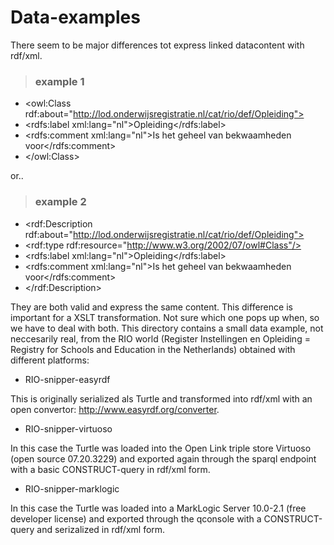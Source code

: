 # Data-examples

There seem to be major differences tot express linked datacontent with rdf/xml. 

> ### example 1
- <owl:Class rdf:about="http://lod.onderwijsregistratie.nl/cat/rio/def/Opleiding">
-	<rdfs:label xml:lang="nl">Opleiding</rdfs:label>
-	<rdfs:comment xml:lang="nl">Is het geheel van bekwaamheden voor</rdfs:comment>
- </owl:Class>
>
or..

> ### example 2
- <rdf:Description rdf:about="http://lod.onderwijsregistratie.nl/cat/rio/def/Opleiding">
-    <rdf:type rdf:resource="http://www.w3.org/2002/07/owl#Class"/>
-    <rdfs:label xml:lang="nl">Opleiding</rdfs:label>
-    <rdfs:comment xml:lang="nl">Is het geheel van bekwaamheden voor</rdfs:comment>
-  </rdf:Description>
>
They are both valid and express the same content. This difference is important for a XSLT transformation.  Not sure which one pops up when, so we have to deal with both. This directory contains  a small data example, not neccesarily real, from the RIO world (Register Instellingen en Opleiding = Registry for Schools and Education in the Netherlands) obtained with different platforms:

* RIO-snipper-easyrdf

This is originally serialized als Turtle and transformed into  rdf/xml  with an open convertor: 
http://www.easyrdf.org/converter. 

* RIO-snipper-virtuoso

In this case the Turtle was loaded into the Open Link triple store Virtuoso (open source 07.20.3229) and exported again through the sparql endpoint with a basic CONSTRUCT-query in rdf/xml form.

* RIO-snipper-marklogic

In this case the Turtle was loaded into a MarkLogic Server 10.0-2.1 (free developer license) and exported through the qconsole with a CONSTRUCT-query and  serizalized in rdf/xml form.








